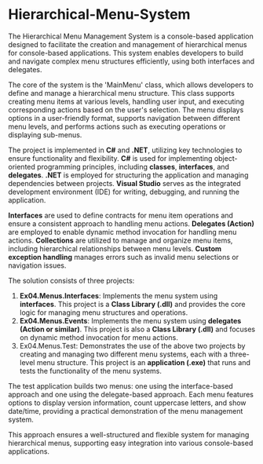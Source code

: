 # Hierarchical-Menu-System
The Hierarchical Menu Management System is a console-based application designed to facilitate the creation and management of hierarchical menus for console-based applications.
This system enables developers to build and navigate complex menu structures efficiently, using both interfaces and delegates.

The core of the system is the 'MainMenu' class, which allows developers to define and manage a hierarchical menu structure.
This class supports creating menu items at various levels, handling user input, and executing corresponding actions based on the user's selection.
The menu displays options in a user-friendly format, supports navigation between different menu levels, and performs actions such as executing operations or displaying sub-menus.

The project is implemented in **C#** and **.NET**, utilizing key technologies to ensure functionality and flexibility.
**C#** is used for implementing object-oriented programming principles, including **classes**, **interfaces**, and **delegates**.
**.NET** is employed for structuring the application and managing dependencies between projects.
**Visual Studio** serves as the integrated development environment (IDE) for writing, debugging, and running the application.

**Interfaces** are used to define contracts for menu item operations and ensure a consistent approach to handling menu actions.
**Delegates (Action<T>)** are employed to enable dynamic method invocation for handling menu actions.
**Collections** are utilized to manage and organize menu items, including hierarchical relationships between menu levels.
**Custom exception handling** manages errors such as invalid menu selections or navigation issues.

The solution consists of three projects:

1. **Ex04.Menus.Interfaces**: Implements the menu system using **interfaces**. This project is a **Class Library (.dll)** and provides the core logic for managing menu structures and operations.
2. **Ex04.Menus.Events**: Implements the menu system using **delegates (Action<T> or similar)**. This project is also a **Class Library (.dll)** and focuses on dynamic method invocation for menu actions.
3. Ex04.Menus.Test: Demonstrates the use of the above two projects by creating and managing two different menu systems, each with a three-level menu structure. This project is an **application (.exe)** that runs and tests the functionality of the menu systems.

The test application builds two menus: one using the interface-based approach and one using the delegate-based approach. Each menu features options to display version information, count uppercase letters, and show date/time, providing a practical demonstration of the menu management system.

This approach ensures a well-structured and flexible system for managing hierarchical menus, supporting easy integration into various console-based applications.
